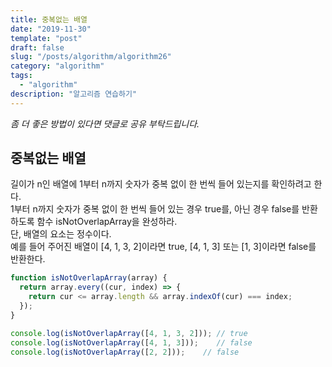 ```yaml
---
title: 중복없는 배열
date: "2019-11-30"
template: "post"
draft: false
slug: "/posts/algorithm/algorithm26"
category: "algorithm"
tags:
  - "algorithm"
description: "알고리즘 연습하기"
---
```

<span class="notice">
  <em>좀 더 좋은 방법이 있다면 댓글로 공유 부탁드립니다.</em>
</span>

## 중복없는 배열
길이가 n인 배열에 1부터 n까지 숫자가 중복 없이 한 번씩 들어 있는지를 확인하려고 한다.<br>
1부터 n까지 숫자가 중복 없이 한 번씩 들어 있는 경우 true를, 아닌 경우 false를 반환하도록 함수 isNotOverlapArray을 완성하라.<br>
단, 배열의 요소는 정수이다.<br>
예를 들어 주어진 배열이 [4, 1, 3, 2]이라면 true, [4, 1, 3] 또는 [1, 3]이라면 false를 반환한다.

``` javascript
function isNotOverlapArray(array) {
  return array.every((cur, index) => {
    return cur <= array.length && array.indexOf(cur) === index;
  });
}

console.log(isNotOverlapArray([4, 1, 3, 2])); // true
console.log(isNotOverlapArray([4, 1, 3]));    // false
console.log(isNotOverlapArray([2, 2]));    // false
```

<br>
<br>
<br>
<br>
<br>